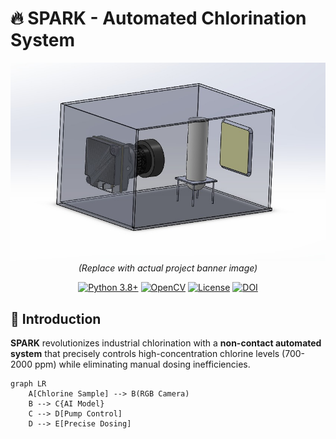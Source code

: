 # 🔥 SPARK - Automated Chlorination System

<div align="center">
  
![Project Banner](Data/Project.jpg)  
*(Replace with actual project banner image)*

[![Python 3.8+](https://img.shields.io/badge/python-3.8+-blue.svg)](https://www.python.org/downloads/)
[![OpenCV](https://img.shields.io/badge/OpenCV-4.5+-green.svg)](https://opencv.org/)
[![License](https://img.shields.io/badge/License-Proprietary-orange.svg)](LICENSE)
[![DOI](https://zenodo.org/badge/DOI/10.5281/zenodo.1234567.svg)](https://doi.org/10.5281/zenodo.1234567)

</div>

## 🌟 Introduction
**SPARK** revolutionizes industrial chlorination with a **non-contact automated system** that precisely controls high-concentration chlorine levels (700-2000 ppm) while eliminating manual dosing inefficiencies.

```mermaid
graph LR
    A[Chlorine Sample] --> B(RGB Camera)
    B --> C{AI Model}
    C --> D[Pump Control]
    D --> E[Precise Dosing]
